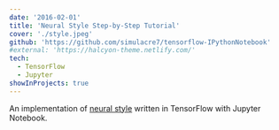 ```yaml
---
date: '2016-02-01'
title: 'Neural Style Step-by-Step Tutorial'
cover: './style.jpeg'
github: 'https://github.com/simulacre7/tensorflow-IPythonNotebook'
#external: 'https://halcyon-theme.netlify.com/'
tech:
  - TensorFlow
  - Jupyter
showInProjects: true
---
```


An implementation of [neural style](https://arxiv.org/pdf/1508.06576v2.pdf) written in TensorFlow with Jupyter Notebook.

